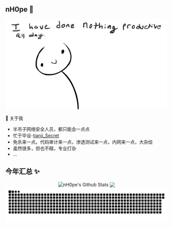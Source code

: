 ## nH0pe  👋
<p align="center"><img src="https://github.com/guxiatongxue/guxiatongxue/blob/main/gif/RThN0hOS2GO4M.gif" /></p>  

🌱 关于我
- 半吊子网络安全人员，都只能会一点点  
- 忙于毕设-[tianji_Secret](https://github.com/guxiatongxue/tianji_Secret)  
- 免杀来一点。代码审计来一点，渗透测试来一点，内网来一点，大杂烩  
- 虽然很多，但也不精，专业打杂  
- ...
</a>


## 今年汇总 ✨

<p align="center">
<img align="center" src="https://github-readme-stats-six-plum-27.vercel.app/api?username=guxiatongxue&show_icons=true&count_private=true&include_all_commits=true&line_height=21" alt="nH0pe's Github Stats" />
<img align="center" src="https://github-readme-stats-six-plum-27.vercel.app/api/top-langs/?username=guxiatongxue&hide_langs_below=1&theme=default&line_height=27&layout=compact" />
<picture>
<source media="(prefers-color-scheme: dark)" srcset="https://raw.githubusercontent.com/guxiatongxue/guxiatongxue/output/github-contribution-grid-snake-dark.svg">  
<source media="(prefers-color-scheme: light)" srcset="https://raw.githubusercontent.com/guxiatongxue/guxiatongxue/output/github-contribution-grid-snake.svg">  
<img alt="github contribution grid snake animation" src="https://raw.githubusercontent.com/guxiatongxue/guxiatongxue/output/github-contribution-grid-snake.svg">  
</picture>
</p>
